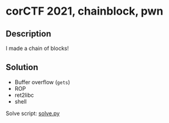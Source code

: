 # corCTF 2021, chainblock, pwn

## Description
I made a chain of blocks!

## Solution
* Buffer overflow (`gets`)
* ROP
* ret2libc
* shell 

Solve script: [solve.py](./solve.py)
